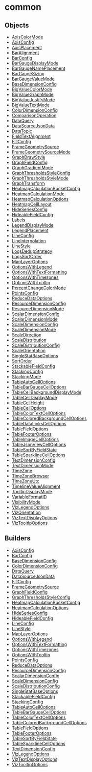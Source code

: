 # common

## Objects

 * <span class="badge object-type-enum"></span> [AxisColorMode](./object-AxisColorMode.md)
 * <span class="badge object-type-class"></span> [AxisConfig](./object-AxisConfig.md)
 * <span class="badge object-type-enum"></span> [AxisPlacement](./object-AxisPlacement.md)
 * <span class="badge object-type-enum"></span> [BarAlignment](./object-BarAlignment.md)
 * <span class="badge object-type-class"></span> [BarConfig](./object-BarConfig.md)
 * <span class="badge object-type-enum"></span> [BarGaugeDisplayMode](./object-BarGaugeDisplayMode.md)
 * <span class="badge object-type-enum"></span> [BarGaugeNamePlacement](./object-BarGaugeNamePlacement.md)
 * <span class="badge object-type-enum"></span> [BarGaugeSizing](./object-BarGaugeSizing.md)
 * <span class="badge object-type-enum"></span> [BarGaugeValueMode](./object-BarGaugeValueMode.md)
 * <span class="badge object-type-class"></span> [BaseDimensionConfig](./object-BaseDimensionConfig.md)
 * <span class="badge object-type-enum"></span> [BigValueColorMode](./object-BigValueColorMode.md)
 * <span class="badge object-type-enum"></span> [BigValueGraphMode](./object-BigValueGraphMode.md)
 * <span class="badge object-type-enum"></span> [BigValueJustifyMode](./object-BigValueJustifyMode.md)
 * <span class="badge object-type-enum"></span> [BigValueTextMode](./object-BigValueTextMode.md)
 * <span class="badge object-type-class"></span> [ColorDimensionConfig](./object-ColorDimensionConfig.md)
 * <span class="badge object-type-enum"></span> [ComparisonOperation](./object-ComparisonOperation.md)
 * <span class="badge object-type-class"></span> [DataQuery](./object-DataQuery.md)
 * <span class="badge object-type-class"></span> [DataSourceJsonData](./object-DataSourceJsonData.md)
 * <span class="badge object-type-enum"></span> [DataTopic](./object-DataTopic.md)
 * <span class="badge object-type-enum"></span> [FieldTextAlignment](./object-FieldTextAlignment.md)
 * <span class="badge object-type-class"></span> [FillConfig](./object-FillConfig.md)
 * <span class="badge object-type-class"></span> [FrameGeometrySource](./object-FrameGeometrySource.md)
 * <span class="badge object-type-enum"></span> [FrameGeometrySourceMode](./object-FrameGeometrySourceMode.md)
 * <span class="badge object-type-enum"></span> [GraphDrawStyle](./object-GraphDrawStyle.md)
 * <span class="badge object-type-class"></span> [GraphFieldConfig](./object-GraphFieldConfig.md)
 * <span class="badge object-type-enum"></span> [GraphGradientMode](./object-GraphGradientMode.md)
 * <span class="badge object-type-class"></span> [GraphThresholdsStyleConfig](./object-GraphThresholdsStyleConfig.md)
 * <span class="badge object-type-enum"></span> [GraphThresholdsStyleMode](./object-GraphThresholdsStyleMode.md)
 * <span class="badge object-type-enum"></span> [GraphTransform](./object-GraphTransform.md)
 * <span class="badge object-type-class"></span> [HeatmapCalculationBucketConfig](./object-HeatmapCalculationBucketConfig.md)
 * <span class="badge object-type-enum"></span> [HeatmapCalculationMode](./object-HeatmapCalculationMode.md)
 * <span class="badge object-type-class"></span> [HeatmapCalculationOptions](./object-HeatmapCalculationOptions.md)
 * <span class="badge object-type-enum"></span> [HeatmapCellLayout](./object-HeatmapCellLayout.md)
 * <span class="badge object-type-class"></span> [HideSeriesConfig](./object-HideSeriesConfig.md)
 * <span class="badge object-type-class"></span> [HideableFieldConfig](./object-HideableFieldConfig.md)
 * <span class="badge object-type-map"></span> [Labels](./object-Labels.md)
 * <span class="badge object-type-enum"></span> [LegendDisplayMode](./object-LegendDisplayMode.md)
 * <span class="badge object-type-enum"></span> [LegendPlacement](./object-LegendPlacement.md)
 * <span class="badge object-type-class"></span> [LineConfig](./object-LineConfig.md)
 * <span class="badge object-type-enum"></span> [LineInterpolation](./object-LineInterpolation.md)
 * <span class="badge object-type-class"></span> [LineStyle](./object-LineStyle.md)
 * <span class="badge object-type-enum"></span> [LogsDedupStrategy](./object-LogsDedupStrategy.md)
 * <span class="badge object-type-enum"></span> [LogsSortOrder](./object-LogsSortOrder.md)
 * <span class="badge object-type-class"></span> [MapLayerOptions](./object-MapLayerOptions.md)
 * <span class="badge object-type-class"></span> [OptionsWithLegend](./object-OptionsWithLegend.md)
 * <span class="badge object-type-class"></span> [OptionsWithTextFormatting](./object-OptionsWithTextFormatting.md)
 * <span class="badge object-type-class"></span> [OptionsWithTimezones](./object-OptionsWithTimezones.md)
 * <span class="badge object-type-class"></span> [OptionsWithTooltip](./object-OptionsWithTooltip.md)
 * <span class="badge object-type-enum"></span> [PercentChangeColorMode](./object-PercentChangeColorMode.md)
 * <span class="badge object-type-class"></span> [PointsConfig](./object-PointsConfig.md)
 * <span class="badge object-type-class"></span> [ReduceDataOptions](./object-ReduceDataOptions.md)
 * <span class="badge object-type-class"></span> [ResourceDimensionConfig](./object-ResourceDimensionConfig.md)
 * <span class="badge object-type-enum"></span> [ResourceDimensionMode](./object-ResourceDimensionMode.md)
 * <span class="badge object-type-class"></span> [ScalarDimensionConfig](./object-ScalarDimensionConfig.md)
 * <span class="badge object-type-enum"></span> [ScalarDimensionMode](./object-ScalarDimensionMode.md)
 * <span class="badge object-type-class"></span> [ScaleDimensionConfig](./object-ScaleDimensionConfig.md)
 * <span class="badge object-type-enum"></span> [ScaleDimensionMode](./object-ScaleDimensionMode.md)
 * <span class="badge object-type-enum"></span> [ScaleDirection](./object-ScaleDirection.md)
 * <span class="badge object-type-enum"></span> [ScaleDistribution](./object-ScaleDistribution.md)
 * <span class="badge object-type-class"></span> [ScaleDistributionConfig](./object-ScaleDistributionConfig.md)
 * <span class="badge object-type-enum"></span> [ScaleOrientation](./object-ScaleOrientation.md)
 * <span class="badge object-type-class"></span> [SingleStatBaseOptions](./object-SingleStatBaseOptions.md)
 * <span class="badge object-type-enum"></span> [SortOrder](./object-SortOrder.md)
 * <span class="badge object-type-class"></span> [StackableFieldConfig](./object-StackableFieldConfig.md)
 * <span class="badge object-type-class"></span> [StackingConfig](./object-StackingConfig.md)
 * <span class="badge object-type-enum"></span> [StackingMode](./object-StackingMode.md)
 * <span class="badge object-type-class"></span> [TableAutoCellOptions](./object-TableAutoCellOptions.md)
 * <span class="badge object-type-class"></span> [TableBarGaugeCellOptions](./object-TableBarGaugeCellOptions.md)
 * <span class="badge object-type-enum"></span> [TableCellBackgroundDisplayMode](./object-TableCellBackgroundDisplayMode.md)
 * <span class="badge object-type-enum"></span> [TableCellDisplayMode](./object-TableCellDisplayMode.md)
 * <span class="badge object-type-enum"></span> [TableCellHeight](./object-TableCellHeight.md)
 * <span class="badge object-type-disjunction"></span> [TableCellOptions](./object-TableCellOptions.md)
 * <span class="badge object-type-class"></span> [TableColorTextCellOptions](./object-TableColorTextCellOptions.md)
 * <span class="badge object-type-class"></span> [TableColoredBackgroundCellOptions](./object-TableColoredBackgroundCellOptions.md)
 * <span class="badge object-type-class"></span> [TableDataLinksCellOptions](./object-TableDataLinksCellOptions.md)
 * <span class="badge object-type-class"></span> [TableFieldOptions](./object-TableFieldOptions.md)
 * <span class="badge object-type-class"></span> [TableFooterOptions](./object-TableFooterOptions.md)
 * <span class="badge object-type-class"></span> [TableImageCellOptions](./object-TableImageCellOptions.md)
 * <span class="badge object-type-class"></span> [TableJsonViewCellOptions](./object-TableJsonViewCellOptions.md)
 * <span class="badge object-type-class"></span> [TableSortByFieldState](./object-TableSortByFieldState.md)
 * <span class="badge object-type-class"></span> [TableSparklineCellOptions](./object-TableSparklineCellOptions.md)
 * <span class="badge object-type-class"></span> [TextDimensionConfig](./object-TextDimensionConfig.md)
 * <span class="badge object-type-enum"></span> [TextDimensionMode](./object-TextDimensionMode.md)
 * <span class="badge object-type-scalar"></span> [TimeZone](./object-TimeZone.md)
 * <span class="badge object-type-scalar"></span> [TimeZoneBrowser](./object-TimeZoneBrowser.md)
 * <span class="badge object-type-scalar"></span> [TimeZoneUtc](./object-TimeZoneUtc.md)
 * <span class="badge object-type-enum"></span> [TimelineValueAlignment](./object-TimelineValueAlignment.md)
 * <span class="badge object-type-enum"></span> [TooltipDisplayMode](./object-TooltipDisplayMode.md)
 * <span class="badge object-type-enum"></span> [VariableFormatID](./object-VariableFormatID.md)
 * <span class="badge object-type-enum"></span> [VisibilityMode](./object-VisibilityMode.md)
 * <span class="badge object-type-class"></span> [VizLegendOptions](./object-VizLegendOptions.md)
 * <span class="badge object-type-enum"></span> [VizOrientation](./object-VizOrientation.md)
 * <span class="badge object-type-class"></span> [VizTextDisplayOptions](./object-VizTextDisplayOptions.md)
 * <span class="badge object-type-class"></span> [VizTooltipOptions](./object-VizTooltipOptions.md)
## Builders

 * <span class="badge builder"></span> [AxisConfig](./builder-AxisConfig.md)
 * <span class="badge builder"></span> [BarConfig](./builder-BarConfig.md)
 * <span class="badge builder"></span> [BaseDimensionConfig](./builder-BaseDimensionConfig.md)
 * <span class="badge builder"></span> [ColorDimensionConfig](./builder-ColorDimensionConfig.md)
 * <span class="badge builder"></span> [DataQuery](./builder-DataQuery.md)
 * <span class="badge builder"></span> [DataSourceJsonData](./builder-DataSourceJsonData.md)
 * <span class="badge builder"></span> [FillConfig](./builder-FillConfig.md)
 * <span class="badge builder"></span> [FrameGeometrySource](./builder-FrameGeometrySource.md)
 * <span class="badge builder"></span> [GraphFieldConfig](./builder-GraphFieldConfig.md)
 * <span class="badge builder"></span> [GraphThresholdsStyleConfig](./builder-GraphThresholdsStyleConfig.md)
 * <span class="badge builder"></span> [HeatmapCalculationBucketConfig](./builder-HeatmapCalculationBucketConfig.md)
 * <span class="badge builder"></span> [HeatmapCalculationOptions](./builder-HeatmapCalculationOptions.md)
 * <span class="badge builder"></span> [HideSeriesConfig](./builder-HideSeriesConfig.md)
 * <span class="badge builder"></span> [HideableFieldConfig](./builder-HideableFieldConfig.md)
 * <span class="badge builder"></span> [LineConfig](./builder-LineConfig.md)
 * <span class="badge builder"></span> [LineStyle](./builder-LineStyle.md)
 * <span class="badge builder"></span> [MapLayerOptions](./builder-MapLayerOptions.md)
 * <span class="badge builder"></span> [OptionsWithLegend](./builder-OptionsWithLegend.md)
 * <span class="badge builder"></span> [OptionsWithTextFormatting](./builder-OptionsWithTextFormatting.md)
 * <span class="badge builder"></span> [OptionsWithTimezones](./builder-OptionsWithTimezones.md)
 * <span class="badge builder"></span> [OptionsWithTooltip](./builder-OptionsWithTooltip.md)
 * <span class="badge builder"></span> [PointsConfig](./builder-PointsConfig.md)
 * <span class="badge builder"></span> [ReduceDataOptions](./builder-ReduceDataOptions.md)
 * <span class="badge builder"></span> [ResourceDimensionConfig](./builder-ResourceDimensionConfig.md)
 * <span class="badge builder"></span> [ScalarDimensionConfig](./builder-ScalarDimensionConfig.md)
 * <span class="badge builder"></span> [ScaleDimensionConfig](./builder-ScaleDimensionConfig.md)
 * <span class="badge builder"></span> [ScaleDistributionConfig](./builder-ScaleDistributionConfig.md)
 * <span class="badge builder"></span> [SingleStatBaseOptions](./builder-SingleStatBaseOptions.md)
 * <span class="badge builder"></span> [StackableFieldConfig](./builder-StackableFieldConfig.md)
 * <span class="badge builder"></span> [StackingConfig](./builder-StackingConfig.md)
 * <span class="badge builder"></span> [TableAutoCellOptions](./builder-TableAutoCellOptions.md)
 * <span class="badge builder"></span> [TableBarGaugeCellOptions](./builder-TableBarGaugeCellOptions.md)
 * <span class="badge builder"></span> [TableColorTextCellOptions](./builder-TableColorTextCellOptions.md)
 * <span class="badge builder"></span> [TableColoredBackgroundCellOptions](./builder-TableColoredBackgroundCellOptions.md)
 * <span class="badge builder"></span> [TableFieldOptions](./builder-TableFieldOptions.md)
 * <span class="badge builder"></span> [TableFooterOptions](./builder-TableFooterOptions.md)
 * <span class="badge builder"></span> [TableSortByFieldState](./builder-TableSortByFieldState.md)
 * <span class="badge builder"></span> [TableSparklineCellOptions](./builder-TableSparklineCellOptions.md)
 * <span class="badge builder"></span> [TextDimensionConfig](./builder-TextDimensionConfig.md)
 * <span class="badge builder"></span> [VizLegendOptions](./builder-VizLegendOptions.md)
 * <span class="badge builder"></span> [VizTextDisplayOptions](./builder-VizTextDisplayOptions.md)
 * <span class="badge builder"></span> [VizTooltipOptions](./builder-VizTooltipOptions.md)
